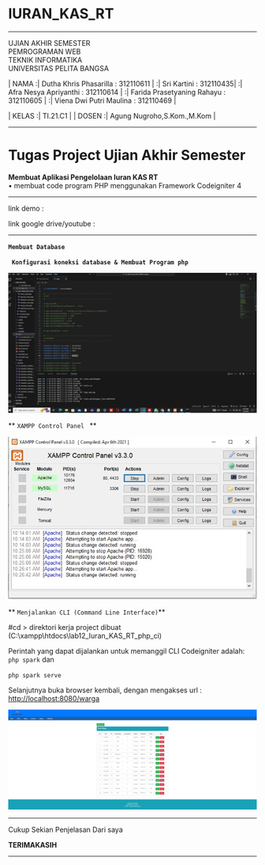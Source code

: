# IURAN_KAS_RT

<Hr>

UJIAN AKHIR SEMESTER<br>
PEMROGRAMAN WEB<br>
TEKNIK INFORMATIKA<br>
UNIVERSITAS PELITA BANGSA<br>

| NAMA :| Dutha Khris Phasarilla : 312110611 |
:| Sri Kartini : 312110435|
:| Afra Nesya Apriyanthi : 312110614 |
:| Farida Prasetyaning Rahayu : 312110605 |
:| Viena Dwi Putri Maulina : 312110469 |

| KELAS :| TI.21.C1 |
| DOSEN :| Agung Nugroho,S.Kom.,M.Kom |

<Hr>

# Tugas Project Ujian Akhir Semester

**Membuat Aplikasi Pengelolaan Iuran KAS RT**<br>
• membuat code program PHP menggunakan Framework Codeigniter 4

<hr>

link demo :

link google drive/youtube :

<hr>
  
  **``Membuat Database``**
  
  
   **`` Konfigurasi koneksi database & Membuat Program php``**
  
  ![12_UAS_Iuran_KAS_RTWeb](Gambar/09_Gambar_koneksi.jpg)
  
   ** ``XAMPP Control Panel `` **
    
  ![12_UAS_Iuran_KAS_RTWeb](Gambar/10_Gambar_xampp.jpg)
  
   ** ``Menjalankan CLI (Command Line Interface)``**
  
  #cd > direktori kerja project dibuat (C:\xampp\htdocs\lab12_Iuran_KAS_RT_php_ci)
  
  Perintah yang dapat dijalankan untuk memanggil CLI Codeigniter adalah: ``php spark`` dan 
  
  ``php spark serve``
  
   Selanjutnya buka browser kembali, dengan mengakses url : <http://localhost:8080/warga>
   
   
 ![12_UAS_Iuran_KAS_RTWeb](Gambar/02_Gambar_Warga.jpg)
  
 <hr>
  
  Cukup Sekian Penjelasan Dari saya
  
  **TERIMAKASIH**
<hr>
